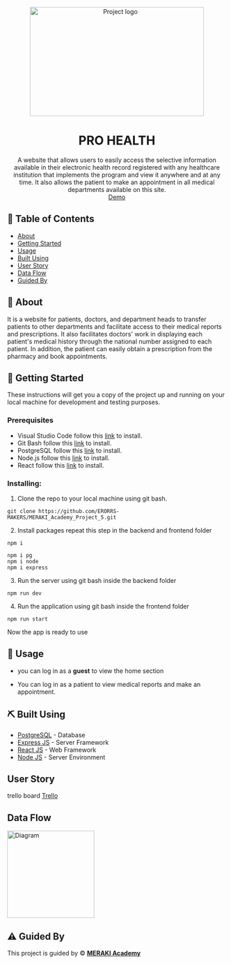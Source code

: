 <p align="center">
<a href="https://prohealth-error-maker-team.netlify.app/" target="_blank" rel="noopener noreferrer">
 <img width="400px" height="250px" src="https://prohealth-error-maker-team.netlify.app/images/logo_icon.svg" alt="Project logo">
 </a>
</p>
<h1 align="center">PRO HEALTH</h1>

<p align="center">A website that allows users to easily access the selective information available in their electronic health record registered with any healthcare institution that implements the program and view it anywhere and at any time. It also allows the patient to make an appointment in all medical departments available on this site.
    <br> 
<a href='https://prohealth-error-maker-team.netlify.app/'>Demo</a>
    <br> 
</p>

## 📝 Table of Contents

- [About](#about)
- [Getting Started](#getting_started)
- [Usage](#usage)
- [Built Using](#built_using)
- [User Story](#user_story)
- [Data Flow](#data_flow)
- [Guided By](#guided_by)

## 🧐 About <a name = "about"></a>

It is a website for patients, doctors, and department heads to transfer patients to other departments and facilitate access to their medical reports and prescriptions. It also facilitates doctors' work in displaying each patient's medical history through the national number assigned to each patient. In addition, the patient can easily obtain a prescription from the pharmacy and book appointments.

## 🏁 Getting Started <a name = "getting_started"></a>

These instructions will get you a copy of the project up and running on your local machine for development and testing purposes.

### Prerequisites

- Visual Studio Code follow this <a href='https://code.visualstudio.com/'>link</a> to install.
- Git Bash follow this <a href='https://git-scm.com/downloads'>link</a> to install.
- PostgreSQL follow this <a href='https://www.postgresql.org/download/'>link</a> to install.
- Node.js follow this <a href='https://nodejs.org/en/download/package-manager/current'>link</a> to install.
- React follow this <a href='https://react.dev/learn/installation'>link</a> to install.

### Installing:

1. Clone the repo to your local machine using git bash.

```
git clone https://github.com/ERORRS-MAKERS/MERAKI_Academy_Project_5.git
```

2. Install packages repeat this step in the backend and frontend folder

```
npm i

npm i pg
npm i node
npm i express

```
3. Run the server using git bash inside the backend folder

```
npm run dev
```

4. Run the application using git bash inside the frontend folder

```
npm run start
```

Now the app is ready to use

## 🎈 Usage <a name="usage"></a>

- you can log in as a **guest** to view the home section

- You can log in as a patient to view medical reports and make an appointment.

## ⛏️ Built Using <a name = "built_using"></a>

- [PostgreSQL](https://www.postgresql.org/download/) - Database
- [Express JS](https://expressjs.com/) - Server Framework
- [React JS](https://https://reactjs.org/) - Web Framework
- [Node JS](https://nodejs.org/en/) - Server Environment

## User Story <a name = "#user_story"></a>

trello board 
<a href='https://trello.com/b/8Ic3CE2C/erorrs-makers'>Trello</a>

## Data Flow <a name = "#data_flow"></a>

<img width=200px height=200px src="https://trello.com/1/cards/669a8c2b8fe5bff26f72b9bf/attachments/669db779f1b254f261100997/previews/669db779f1b254f261100c21/download/Untitled.png" alt="Diagram"></a>

## ⚠️ Guided By <a name = "guided_by"></a>

This project is guided by ©️ **[MERAKI Academy](https://www.meraki-academy.org)**
